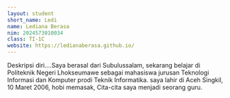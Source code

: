 ```yaml
---
layout: student
short_name: Ledi
name: Lediana Berasa
nim: 2024573010034
class: TI-1C
website: https://ledianaberasa.github.io/
---
```

Deskripsi diri....Saya berasal dari Subulussalam, sekarang belajar di Politeknik Negeri Lhokseumawe sebagai
mahasiswa jurusan Teknologi Informasi dan Komputer prodi Teknik Informatika. 
saya lahir di Aceh Singkil, 10 Maret 2006, hobi memasak, Cita-cita saya menjadi seorang guru. 
